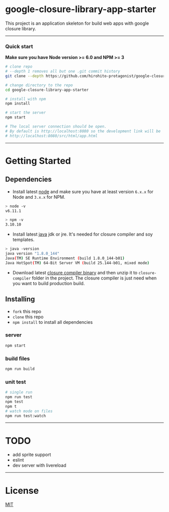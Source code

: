 # google-closure-library-app-starter
This project is an application skeleton for build web apps with google closure library.

___

### Quick start
**Make sure you have Node version >= 6.0 and NPM >= 3**

```bash
# clone repo
# --depth 1 removes all but one .git commit history
git clone --depth https://github.com/hirohito-protagonist/google-closure-library-app-starter.git

# change directory to the repo
cd google-closure-library-app-starter

# install with npm
npm install

# start the server
npm start

# The local server connection should be open. 
# By default is http://localhost:8080 so the development link will be 
# http://localhost:8080/src/html/app.html
```

___

# Getting Started
## Dependencies
* Install latest [node](https://nodejs.org/en/) and make sure you have at least version `6.x.x` for Node and `3.x.x` for NPM.
```bash
> node -v
v6.11.1

> npm -v
3.10.10
```
* Install latest [java](http://www.oracle.com/technetwork/java/javase/downloads/index.html) jdk or jre. It's needed for closure compiler and soy templates.
```bash
> java -version
java version "1.8.0_144"
Java(TM) SE Runtime Environment (build 1.8.0_144-b01)
Java HotSpot(TM) 64-Bit Server VM (build 25.144-b01, mixed mode)
```
* Download latest [closure compiler binary](https://github.com/google/closure-compiler/wiki/Binary-Downloads) and then unzip it to `closure-compiler` folder in the project. The closure compiler is just need when you want to build production build.

## Installing
* `fork` this repo
* `clone` this repo
* `npm install` to install all dependencies

### server
```bash
npm start
```

### build files
```bash
npm run build
```
### unit test
```bash
# single run
npm run test
npm test
npm t
# watch mode on files
npm run test:watch
```
___

# TODO
* add sprite support
* eslint
* dev server with livereload

___

# License
 [MIT](/LICENSE)
